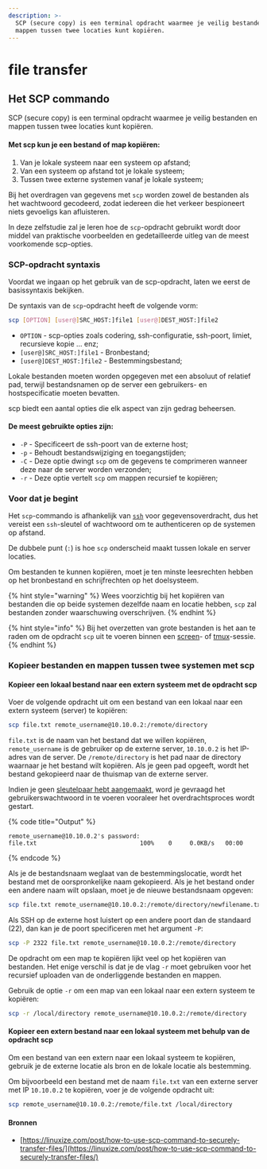 ```yaml
---
description: >-
  SCP (secure copy) is een terminal opdracht waarmee je veilig bestanden en
  mappen tussen twee locaties kunt kopiëren.
---
```


# file transfer

## Het SCP commando

SCP (secure copy) is een terminal opdracht waarmee je veilig bestanden en mappen tussen twee locaties kunt kopiëren.

#### Met scp kun je een bestand of map kopiëren:

1. Van je lokale systeem naar een systeem op afstand;
2. Van een systeem op afstand tot je lokale systeem;
3. Tussen twee externe systemen vanaf je lokale systeem;

Bij het overdragen van gegevens met `scp` worden zowel de bestanden als het wachtwoord gecodeerd, zodat iedereen die het verkeer bespioneert niets gevoeligs kan afluisteren.

In deze zelfstudie zal je leren hoe de `scp`-opdracht gebruikt wordt door middel van praktische voorbeelden en gedetailleerde uitleg van de meest voorkomende scp-opties.

### SCP-opdracht syntaxis

Voordat we ingaan op het gebruik van de scp-opdracht, laten we eerst de basissyntaxis bekijken.

De syntaxis van de `scp`-opdracht heeft de volgende vorm:

```bash
scp [OPTION] [user@]SRC_HOST:]file1 [user@]DEST_HOST:]file2
```

* `OPTION` - scp-opties zoals codering, ssh-configuratie, ssh-poort, limiet, recursieve kopie ... enz;
* `[user@]SRC_HOST:]file1` - Bronbestand;
* `[user@]DEST_HOST:]file2` - Bestemmingsbestand;

Lokale bestanden moeten worden opgegeven met een absoluut of relatief pad, terwijl bestandsnamen op de server een gebruikers- en hostspecificatie moeten bevatten.

scp biedt een aantal opties die elk aspect van zijn gedrag beheersen.

#### De meest gebruikte opties zijn:

* `-P` - Specificeert de ssh-poort van de externe host;
* `-p` - Behoudt bestandswijziging en toegangstijden;
* `-C` - Deze optie dwingt `scp` om de gegevens te comprimeren wanneer deze naar de server worden verzonden;
* `-r` - Deze optie vertelt `scp` om mappen recursief te kopiëren;

### Voor dat je begint

Het `scp`-commando is afhankelijk van [`ssh`](een-ssh-sleutelpaar-genereren.md) voor gegevensoverdracht, dus het vereist een `ssh`-sleutel of wachtwoord om te authenticeren op de systemen op afstand.

De dubbele punt (`:`) is hoe `scp` onderscheid maakt tussen lokale en server locaties.

Om bestanden te kunnen kopiëren, moet je ten minste leesrechten hebben op het bronbestand en schrijfrechten op het doelsysteem.

{% hint style="warning" %}
Wees voorzichtig bij het kopiëren van bestanden die op beide systemen dezelfde naam en locatie hebben, `scp` zal bestanden zonder waarschuwing overschrijven.
{% endhint %}

{% hint style="info" %}
Bij het overzetten van grote bestanden is het aan te raden om de opdracht `scp` uit te voeren binnen een [screen](https://linuxize.com/post/how-to-use-linux-screen/)- of [tmux](https://linuxize.com/post/getting-started-with-tmux/)-sessie.
{% endhint %}

### Kopieer bestanden en mappen tussen twee systemen met scp

#### Kopieer een lokaal bestand naar een extern systeem met de opdracht scp

Voer de volgende opdracht uit om een bestand van een lokaal naar een extern systeem (server) te kopiëren:

```bash
scp file.txt remote_username@10.10.0.2:/remote/directory
```

`file.txt` is de naam van het bestand dat we willen kopiëren, `remote_username` is de gebruiker op de externe server, `10.10.0.2` is het IP-adres van de server. De `/remote/directory` is het pad naar de directory waarnaar je het bestand wilt kopiëren. Als je geen pad opgeeft, wordt het bestand gekopieerd naar de thuismap van de externe server.

Indien je geen [sleutelpaar hebt aangemaakt](een-ssh-sleutelpaar-genereren.md), word je gevraagd het gebruikerswachtwoord in te voeren vooraleer het overdrachtsproces wordt gestart.

{% code title="Output" %}
```
remote_username@10.10.0.2's password:
file.txt                             100%    0     0.0KB/s   00:00
```
{% endcode %}

Als je de bestandsnaam weglaat van de bestemmingslocatie, wordt het bestand met de oorspronkelijke naam gekopieerd. Als je het bestand onder een andere naam wilt opslaan, moet je de nieuwe bestandsnaam opgeven:

```bash
scp file.txt remote_username@10.10.0.2:/remote/directory/newfilename.txt
```

Als SSH op de externe host luistert op een andere poort dan de standaard (22), dan kan je de poort specificeren met het argument `-P`:

```bash
scp -P 2322 file.txt remote_username@10.10.0.2:/remote/directory
```

De opdracht om een map te kopiëren lijkt veel op het kopiëren van bestanden. Het enige verschil is dat je de vlag `-r` moet gebruiken voor het recursief uploaden van de onderliggende bestanden en mappen.&#x20;

Gebruik de optie `-r` om een map van een lokaal naar een extern systeem te kopiëren:

```bash
scp -r /local/directory remote_username@10.10.0.2:/remote/directory
```

#### Kopieer een extern bestand naar een lokaal systeem met behulp van de opdracht scp

Om een bestand van een extern naar een lokaal systeem te kopiëren, gebruik je de externe locatie als bron en de lokale locatie als bestemming.

Om bijvoorbeeld een bestand met de naam `file.txt` van een externe server met IP `10.10.0.2` te kopiëren, voer je de volgende opdracht uit:

```bash
scp remote_username@10.10.0.2:/remote/file.txt /local/directory
```

#### Bronnen

* [https://linuxize.com/post/how-to-use-scp-command-to-securely-transfer-files/](https://linuxize.com/post/how-to-use-scp-command-to-securely-transfer-files/)
